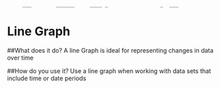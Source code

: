          ___        ______     ____ _                 _  ___  
 # Line Graph 
 
##What does it do?
A line Graph is ideal for representing changes in data over time 
 
##How do you use it?
Use a line graph when working with data sets that include time or date periods 